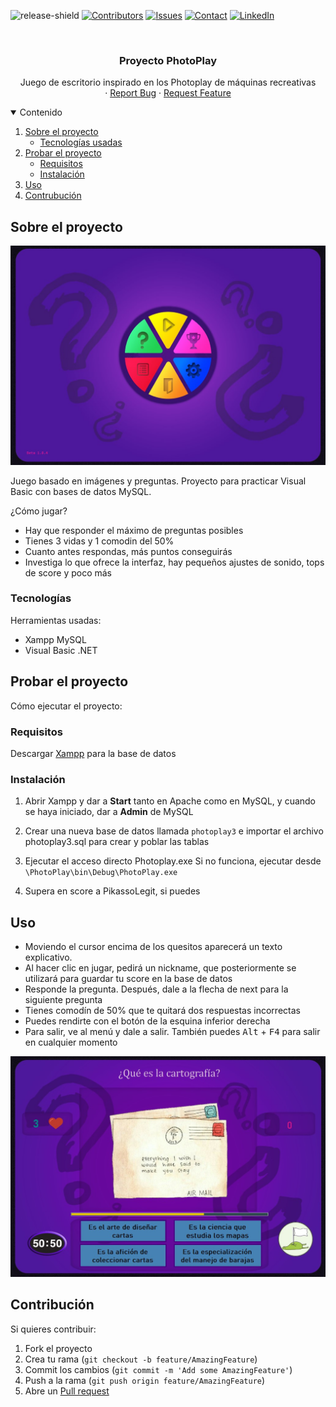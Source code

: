 <!--
*** Plantilla de readme hecha por othneildrew
-->


<!-- PROJECT SHIELDS -->
![release-shield]
[![Contributors][contributors-shield]][contributors-url] 
[![Issues][issues-shield]][issues-url]
[![Contact][discord-shield]][discord-url]
[![LinkedIn][linkedin-shield]][linkedin-url] 



<!-- PROJECT LOGO -->
<br />
<p align="center">
  <h3 align="center">Proyecto PhotoPlay</h3>

  <p align="center">
    Juego de escritorio inspirado en los Photoplay de máquinas recreativas
    <br />
    ·
    <a href="https://github.com/Pikass0/Photoplay/issues">Report Bug</a>
    ·
    <a href="https://github.com/Pikass0/Photoplay/issues">Request Feature</a>
  </p>
</p>



<!-- TABLE OF CONTENTS -->
<details open="open">
  <summary>Contenido</summary>
  <ol>
    <li>
      <a href="#sobre-el-proyecto">Sobre el proyecto</a>
      <ul>
        <li><a href="#tecnologías">Tecnologías usadas</a></li>
      </ul>
    </li>
    <li>
      <a href="#probar-el-proyecto">Probar el proyecto</a>
      <ul>
        <li><a href="#requisitos">Requisitos</a></li>
        <li><a href="#instalación">Instalación</a></li>
      </ul>
    </li>
    <li><a href="#uso">Uso</a></li>
    <li><a href="#contribución">Contrubución</a></li>
  </ol>
</details>



<!-- ABOUT THE PROJECT -->
## Sobre el proyecto

![menu-ss]<!--(https://example.com) por si se quiere metir link-->

Juego basado en imágenes y preguntas. Proyecto para practicar Visual Basic con bases de datos MySQL.

¿Cómo jugar?
* Hay que responder el máximo de preguntas posibles
* Tienes 3 vidas y 1 comodin del 50%
* Cuanto antes respondas, más puntos conseguirás
* Investiga lo que ofrece la interfaz, hay pequeños ajustes de sonido, tops de score y poco más


### Tecnologías

Herramientas usadas:
* Xampp MySQL
* Visual Basic .NET



<!-- GETTING STARTED -->
## Probar el proyecto

Cómo ejecutar el proyecto:

### Requisitos

Descargar [Xampp](https://www.apachefriends.org/es/download.html) para la base de datos 


### Instalación

1. Abrir Xampp y dar a **Start** tanto en Apache como en MySQL, y cuando se haya iniciado, dar a **Admin** de MySQL

2. Crear una nueva base de datos llamada `photoplay3` e importar el archivo photoplay3.sql para crear y poblar las tablas

3. Ejecutar el acceso directo Photoplay.exe 
   Si no funciona, ejecutar desde `\PhotoPlay\bin\Debug\PhotoPlay.exe`

4. Supera en score a PikassoLegit, si puedes


<!-- USAGE EXAMPLES -->
## Uso

* Moviendo el cursor encima de los quesitos aparecerá un texto explicativo.
* Al hacer clic en jugar, pedirá un nickname, que posteriormente se utilizará para guardar tu score en la base de datos
* Responde la pregunta. Después, dale a la flecha de next para la siguiente pregunta
* Tienes comodín de 50% que te quitará dos respuestas incorrectas
* Puedes rendirte con el botón de la esquina inferior derecha
* Para salir, ve al menú y dale a salir. También puedes <kbd>Alt</kbd> + <kbd>F4</kbd> para salir en cualquier momento

![pregunta-ss]


<!-- CONTRIBUTING -->
## Contribución

Si quieres contribuir:

1. Fork el proyecto
2. Crea tu rama (`git checkout -b feature/AmazingFeature`)
3. Commit los cambios (`git commit -m 'Add some AmazingFeature'`)
4. Push a la rama (`git push origin feature/AmazingFeature`)
5. Abre un [Pull request](https://github.com/Pikass0/Photoplay/pulls)






<!-- MARKDOWN LINKS & IMAGES -->
<!-- https://www.markdownguide.org/basic-syntax/#reference-style-links -->

[discord-shield]: https://img.shields.io/badge/chat-on%20discord-7289da.svg?style=flat&logo=discord
[discord-url]: https://www.discord.com/users/290575161869205504
[release-shield]: https://img.shields.io/badge/release%20date-March%202018-lightgrey
[contributors-shield]: https://img.shields.io/github/contributors/Pikass0/Photoplay?color=green
[contributors-url]: https://github.com/Pikass0/Photoplay/graphs/contributors
[issues-shield]: https://img.shields.io/github/issues-raw/Pikass0/Photoplay?color=orange
[issues-url]: https://github.com/Pikass0/Photoplay/issues
[linkedin-shield]: https://img.shields.io/badge/-LinkedIn-black.svg?style=flat&logo=linkedin&color=blue
[linkedin-url]: https://www.linkedin.com/in/marcelo-toral-martínez-573735176/
[menu-ss]: /PhotoPlay/Resources/fotosReadme/menu.jpg
[pregunta-ss]: /PhotoPlay/Resources/fotosReadme/pregunta.jpg
